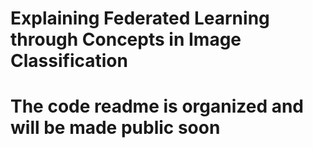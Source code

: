 # Explaining Federated Learning through Concepts in Image Classification

# The code readme is organized and will be made public soon



